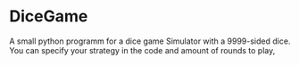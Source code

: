# DiceGame
A small python programm for a dice game Simulator with a 9999-sided dice. You can specify your strategy in the code and amount of rounds to play,
